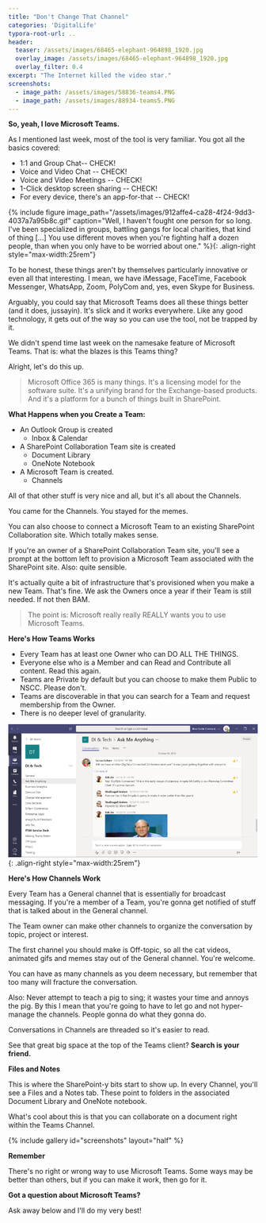 ```yaml
---
title: "Don't Change That Channel"
categories: 'DigitalLife'
typora-root-url: ..
header: 
  teaser: /assets/images/68465-elephant-964898_1920.jpg
  overlay_image: /assets/images/68465-elephant-964898_1920.jpg
  overlay_filter: 0.4
excerpt: "The Internet killed the video star."
screenshots:
  - image_path: /assets/images/58836-teams4.PNG
  - image_path: /assets/images/88934-teams5.PNG
---
```

**So, yeah, I love Microsoft Teams.**

As I mentioned last week, most of the tool is very familiar. You got all the basics covered:

- 1:1 and Group Chat-- CHECK!
- Voice and Video Chat -- CHECK!
- Voice and Video Meetings -- CHECK!
- 1-Click desktop screen sharing -- CHECK!
- For every device, there's an app-for-that -- CHECK!

{% include figure image_path="/assets/images/912affe4-ca28-4f24-9dd3-4037a7a95b8c.gif" caption="Well, I haven't fought one person for so long. I've been specialized in groups, battling gangs for local charities, that kind of thing [...] You use different moves when you're fighting half a dozen people, than when you only have to be worried about one." %}{: .align-right style="max-width:25rem"}

To be honest, these things aren't by themselves particularly innovative or even all that interesting. I mean, we have iMessage, FaceTime, Facebook Messenger, WhatsApp, Zoom, PolyCom and, yes, even Skype for Business.

Arguably, you could say that Microsoft Teams does all these things better (and it does, jussayin). It's slick and it works everywhere. Like any good technology, it gets out of the way so you can use the tool, not be trapped by it.

We didn't spend time last week on the namesake feature of Microsoft Teams. That is: what the blazes is this Teams thing?

Alright, let's do this up.

> Microsoft Office 365 is many things. It's a licensing model for the software suite. It's a unifying brand for the Exchange-based products. And it's a platform for a bunch of things built in SharePoint.

**What Happens when you Create a Team:**

- An Outlook Group is created
  - Inbox & Calendar
- A SharePoint Collaboration Team site is created
  - Document Library
  - OneNote Notebook
- A Microsoft Team is created.
  - Channels

All of that other stuff is very nice and all, but it's all about the Channels.

You came for the Channels. You stayed for the memes.

You can also choose to connect a Microsoft Team to an existing SharePoint Collaboration site. Which totally makes sense.

If you're an owner of a SharePoint Collaboration Team site, you'll see a prompt at the bottom left to provision a Microsoft Team associated with the SharePoint site. Also: quite sensible.

It's actually quite a bit of infrastructure that's provisioned when you make a new Team. That's fine. We ask the Owners once a year if their Team is still needed. If not then BAM.

> The point is: Microsoft really really REALLY wants you to use Microsoft Teams.

**Here's How Teams Works**

- Every Team has at least one Owner who can DO ALL THE THINGS.
- Everyone else who is a Member and can Read and Contribute all content. Read this again.
- Teams are Private by default but you can choose to make them Public to NSCC. Please don't.
- Teams are discoverable in that you can search for a Team and request membership from the Owner.
- There is no deeper level of granularity.

![df4786b3-b3ec-4ac5-ac31-67c6c09a292e](/assets/images/df4786b3-b3ec-4ac5-ac31-67c6c09a292e.png){: .align-right style="max-width:25rem"}

**Here's How Channels Work**

Every Team has a General channel that is essentially for broadcast messaging. If you're a member of a Team, you're gonna get notified of stuff that is talked about in the General channel.

The Team owner can make other channels to organize the conversation by topic, project or interest.

The first channel you should make is Off-topic, so all the cat videos, animated gifs and memes stay out of the General channel. You're welcome.

You can have as many channels as you deem necessary, but remember that too many will fracture the conversation.

Also: Never attempt to teach a pig to sing; it wastes your time and annoys the pig. By this I mean that you're going to have to let go and not hyper-manage the channels. People gonna do what they gonna do.

Conversations in Channels are threaded so it's easier to read.

See that great big space at the top of the Teams client? **Search is your friend.**

**Files and Notes**

This is where the SharePoint-y bits start to show up. In every Channel, you'll see a Files and a Notes tab. These point to folders in the associated Document Library and OneNote notebook.

What's cool about this is that you can collaborate on a document right within the Teams Channel.

{% include gallery id="screenshots" layout="half" %}

**Remember**

There's no right or wrong way to use Microsoft Teams. Some ways may be better than others, but if you can make it work, then go for it.

**Got a question about Microsoft Teams?**

Ask away below and I'll do my very best!
